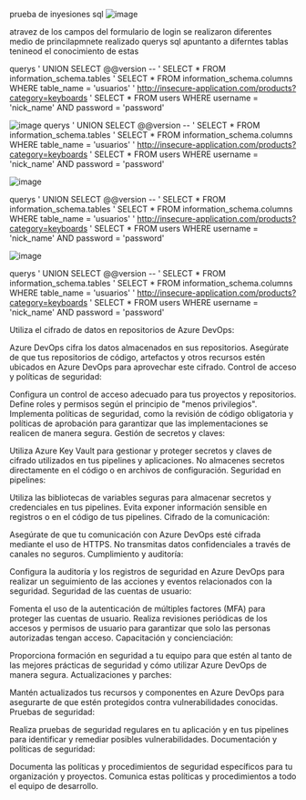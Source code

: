 prueba de inyesiones sql
![image](https://github.com/Echavarriad/Doc/assets/76740912/ec9d2385-1144-4567-849b-78f7bc66f018)

atravez de los campos del formulario de login se realizaron diferentes medio de princilapmnete realizado querys sql apuntanto a diferntes tablas tenineod el conocimiento de estas

querys
' UNION SELECT @@version -- 
' SELECT * FROM information_schema.tables
' SELECT * FROM information_schema.columns WHERE table_name = 'usuarios'
' http://insecure-application.com/products?category=keyboards
' SELECT * FROM users WHERE username = 'nick_name' AND password = 'password'

![image](https://github.com/Echavarriad/Doc/assets/76740912/4d8276e1-419c-47f6-8571-97cec374e180)
querys
' UNION SELECT @@version -- 
' SELECT * FROM information_schema.tables
' SELECT * FROM information_schema.columns WHERE table_name = 'usuarios'
' http://insecure-application.com/products?category=keyboards
' SELECT * FROM users WHERE username = 'nick_name' AND password = 'password'

![image](https://github.com/Echavarriad/Doc/assets/76740912/a6a2c08c-9873-44a4-b477-cced4321effb)

querys
' UNION SELECT @@version -- 
' SELECT * FROM information_schema.tables
' SELECT * FROM information_schema.columns WHERE table_name = 'usuarios'
' http://insecure-application.com/products?category=keyboards
' SELECT * FROM users WHERE username = 'nick_name' AND password = 'password'


![image](https://github.com/Echavarriad/Doc/assets/76740912/da99f522-0903-4125-a622-c1d7893ef9cc)

querys
' UNION SELECT @@version -- 
' SELECT * FROM information_schema.tables
' SELECT * FROM information_schema.columns WHERE table_name = 'usuarios'
' http://insecure-application.com/products?category=keyboards
' SELECT * FROM users WHERE username = 'nick_name' AND password = 'password'


Utiliza el cifrado de datos en repositorios de Azure DevOps:

Azure DevOps cifra los datos almacenados en sus repositorios. Asegúrate de que tus repositorios de código, artefactos y otros recursos estén ubicados en Azure DevOps para aprovechar este cifrado.
Control de acceso y políticas de seguridad:

Configura un control de acceso adecuado para tus proyectos y repositorios. Define roles y permisos según el principio de "menos privilegios".
Implementa políticas de seguridad, como la revisión de código obligatoria y políticas de aprobación para garantizar que las implementaciones se realicen de manera segura.
Gestión de secretos y claves:

Utiliza Azure Key Vault para gestionar y proteger secretos y claves de cifrado utilizados en tus pipelines y aplicaciones.
No almacenes secretos directamente en el código o en archivos de configuración.
Seguridad en pipelines:

Utiliza las bibliotecas de variables seguras para almacenar secretos y credenciales en tus pipelines.
Evita exponer información sensible en registros o en el código de tus pipelines.
Cifrado de la comunicación:

Asegúrate de que tu comunicación con Azure DevOps esté cifrada mediante el uso de HTTPS. No transmitas datos confidenciales a través de canales no seguros.
Cumplimiento y auditoría:

Configura la auditoría y los registros de seguridad en Azure DevOps para realizar un seguimiento de las acciones y eventos relacionados con la seguridad.
Seguridad de las cuentas de usuario:

Fomenta el uso de la autenticación de múltiples factores (MFA) para proteger las cuentas de usuario.
Realiza revisiones periódicas de los accesos y permisos de usuario para garantizar que solo las personas autorizadas tengan acceso.
Capacitación y concienciación:

Proporciona formación en seguridad a tu equipo para que estén al tanto de las mejores prácticas de seguridad y cómo utilizar Azure DevOps de manera segura.
Actualizaciones y parches:

Mantén actualizados tus recursos y componentes en Azure DevOps para asegurarte de que estén protegidos contra vulnerabilidades conocidas.
Pruebas de seguridad:

Realiza pruebas de seguridad regulares en tu aplicación y en tus pipelines para identificar y remediar posibles vulnerabilidades.
Documentación y políticas de seguridad:

Documenta las políticas y procedimientos de seguridad específicos para tu organización y proyectos.
Comunica estas políticas y procedimientos a todo el equipo de desarrollo.
